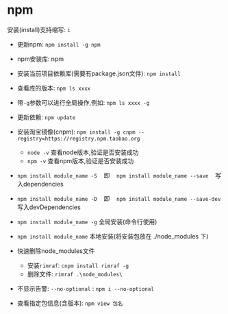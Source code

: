 # npm
安装(install)支持缩写: `i`
- 更新npm: `npm install -g npm`
- npm安装库: npm
- 安装当前项目依赖库(需要有package.json文件): `npm install `
- 查看库的版本: `npm ls xxxx`
- 带`-g`参数可以进行全局操作,例如: `npm ls xxxx -g`
- 更新依赖: `npm update`
- 安装淘宝镜像(cnpm): `npm install -g cnpm --registry=https://registry.npm.taobao.org`
    - `node -v` 查看node版本,验证是否安装成功
    - `npm -v` 查看npm版本,验证是否安装成功
- `npm install module_name -S`    即    `npm install module_name --save`    写入dependencies
- `npm install module_name -D`    即    `npm install module_name --save-dev` 写入devDependencies
- `npm install module_name -g` 全局安装(命令行使用)
- `npm install module_name` 本地安装(将安装包放在 ./node_modules 下)
- 快速删除node_modules文件
    - 安装`rimraf`: `cnpm install rimraf -g`
    - 删除文件: `rimraf .\node_modules\`
- 不显示告警: `--no-optional`
    : `npm i --no-optional`

- 查看指定包信息(含版本): `npm view 包名`
